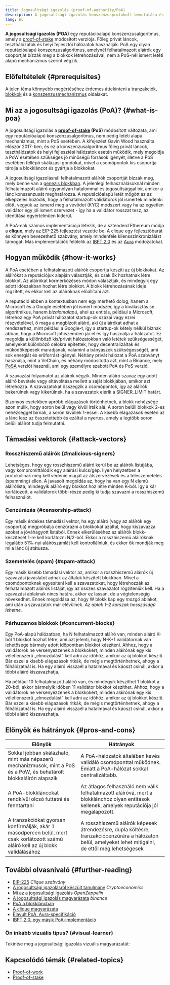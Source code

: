 ```yaml
---
title: Jogosultsági igazolás (proof-of-authority/PoA)
description: A jogosultsági igazolás konszenzusprotokoll bemutatása és az Ethereumban betöltött szerepe.
lang: hu
---
```


**A jogosultsági igazolás (POA)** egy reputációalapú konszenzusalgoritmus, amely a [proof-of-stake](/developers/docs/consensus-mechanisms/pos/) módosított verziója. Főleg privát láncok, teszthálózatok és helyi fejlesztői hálózatok használják. PoA egy olyan reputációalapú konszenzusalgoritmus, amelynél felhatalmazott aláírók egy csoportját bízzák meg a blokkok létrehozásával, nem a PoS-nél ismert letéti alapú mechanizmus szerint végzik.

## Előfeltételek {#prerequisites}

A jelen téma könnyebb megértéséhez érdemes áttekinteni a [tranzakciók](/developers/docs/transactions/), [blokkok](/developers/docs/blocks/) és a [konszenzusmechanizmus](/developers/docs/consensus-mechanisms/) oldalakat.

## Mi az a jogosultsági igazolás (PoA)? {#what-is-poa}

A jogosultsági igazolás a **[proof-of-stake](/developers/docs/consensus-mechanisms/pos/) (PoS)** módosított változata, ami egy reputációalapú konszenzusalgoritmus, nem pedig letéti alapú mechanizmus, mint a PoS esetében. A kifejezést Gavin Wood használta először 2017-ben, és ez a konszenzusalgoritmus főleg privát láncok, teszthálózatok és helyi fejlesztési hálózatok esetén működik, mely megoldja a PoW esetében szükséges jó minőségű források igényét, illetve a PoS esetében fellépő skálázási gondokat, mivel a csomópontok kis csoportja tárolja a blokkláncot és gyártja a blokkokat.

A jogosultsági igazolásnál felhatalmazott aláírók csoportját bízzák meg, mely benne van a [genezis blokkban](/glossary/#genesis-block). A jelenlegi felhasználásoknál minden felhatalmazott aláíró ugyanolyan hatalommal és jogosultsággal bír, amikor a lánc konszenzusát meghatározza. A reputációalapú letét mögött az az elképzelés húzódik, hogy a felhatalmazott validátorok jól ismertek mindenki előtt, vegyük az ismerd meg a vevődet (KYC) módszert vagy ha az egyetlen validátor egy jól ismert szervezet - így ha a validátor rosszat tesz, az identitása egyértelműen kiderül.

A PoA-nak számos implementációja létezik, de a sztenderd Ethereum módja a **clique**, mely az [EIP-225](https://eips.ethereum.org/EIPS/eip-225) fejlesztést vezette be. A clique egy fejlesztőbarát és könnyen bevezethető szabvány, amely mindenféle kliensszinkronizálást támogat. Más implementációk felölelik az [IBFT 2.0](https://besu.hyperledger.org/stable/private-networks/concepts/poa) és az [Aura](https://openethereum.github.io/Chain-specification) módozatokat.

## Hogyan működik {#how-it-works}

A PoA esetében a felhatalmazott aláírók csoportja készíti az új blokkokat. Az aláírókat a reputációjuk alapján választják, és csak ők hozhatnak létre blokkot. Az aláírókat körmérkőzéses módon választják, és mindegyik egy adott időszakban hozhat létre blokkot. A blokk létrehozásának ideje rögzített, és ekkor kell az aláíróknak előállítani azt.

A reputáció ebben a kontextusban nem egy mérhető dolog, hanem a Microsoft és a Google esetében jól ismert módszer, így a kiválasztás se algoritmikus, hanem _bizalomalapú_, ahol az entitás, például a Microsoft, létrehoz egy PoA privát hálózatot startup-ok százai vagy ezrei részvételével, ő maga a megbízott aláíró, aki új aláírókat adhat a rendszerhez, mint például a Google-t, így a startup-ok kétely nélkül bíznak abban, hogy a Microsoft jóhiszeműen jár el és így használja a hálózatot. Ez megoldja a különböző kis/privát hálózatokban való letétek szükségességét, amelyeket különböző célokra építettek, hogy decentralizáltak és működőképesek maradjanak, valamint a bányászok szükségességét, ami sok energiát és erőforrást igényel. Néhány privát hálózat a PoA szabványt használja, mint a VeChain, és néhány módosította azt, mint a Binance, mely [PoSA](https://academy.binance.com/en/glossary/proof-of-staked-authority-posa) verziót használ, ami egy személyre szabott PoA és PoS verzió.

A szavazási folyamatot az aláírók végzik. Minden aláíró szavaz egy adott aláíró bevétele vagy eltávolítása mellett a saját blokkjában, amikor azt létrehozza. A szavazatokat összegzik a csomópontok, így az aláírók bekerülnek vagy kikerülnek, ha a szavazatok elérik a SIGNER_LIMIT határt.

Bizonyos esetekben apróbb elágazások történhetnek, a blokk nehézsége azon múlik, hogy soron belül vagy kívül írták alá. A soron belüli blokkok 2-es nehézséggel bírnak, a soron kívüliek 1-essel. A kisebb elágazások esetén az a lánc lesz az összetettebb és ezáltal a nyertes, amely a legtöbb soron belüli aláírót tudja felmutatni.

## Támadási vektorok {#attack-vectors}

### Rosszhiszemű aláírók {#malicious-signers}

Lehetséges, hogy egy rosszhiszemű aláíró kerül be az aláírók listájába, vagy kompromittálódik egy aláírási kulcs/gép. Ilyen helyzetben a protokollnak meg kell védenie magát az átszervezések és a teleszemetelés (spamming) ellen. A javasolt megoldás az, hogy ha van egy N elemű aláírólista, mindegyik aláíró egy blokkot hoz létre minden K-ból. Így a kár korlátozott, a validátorok többi része pedig ki tudja szavazni a rosszhiszemű felhasználót.

### Cenzúrázás {#censorship-attack}

Egy másik érdekes támadási vektor, ha egy aláíró (vagy az aláírók egy csoportja) megpróbálja cenzúrázni a blokkokat azáltal, hogy kiszavazza azokat a jóváhagyott listából. Ennek elkerüléséhez az aláírók blokk-készítését 1-re kell korlátozni N/2-ből. Ekkor a rosszhiszemű aláíróknak legalább 51%-nyi aláírószámlát kell kontrollálniuk, és ekkor ők mondják meg mi a lánc új státusza.

### Szemetelés (spam) {#spam-attack}

Egy másik kisebb támadási vektor az, amikor a rosszhiszemű aláírók új szavazási javaslatot adnak az általuk készített blokkban. Mivel a csomópontoknak egyesíteni kell a szavazatokat, hogy létrehozzák az felhatalmazott aláírók listáját, így az összes szavazatot rögzíteniük kell. Ha a szavazási ablaknak nincs határa, akkor ez lassan, de a végtelenségig növekedhet. Ennek megoldása az, hogy W blokk kap egy _mozgó_ ablakot, ami után a szavazatok már elévülnek. _Az ablak 1–2 korszak hosszúságú lehetne._

### Párhuzamos blokkok {#concurrent-blocks}

Egy PoA-alapú hálózatban, ha N felhatalmazott aláíró van, minden aláíró K-ból 1 blokkot hozhat létre, ami azt jelenti, hogy N-K+1 validátornak van lehetősége bármely adott időpontban blokkot készíteni. Ahhoz, hogy a validátorok ne versenyezzenek a blokkokért, minden aláírónak egy kis véletlenszerű „elmozdulást” kell adni az időhöz, amikor az új blokkot készíti. Bár ezzel a kisebb elágazások ritkák, de mégis megtörténhetnek, ahogy a főhálózatnál is. Ha egy aláíró visszaél a hatalmával és káoszt csinál, akkor a többi aláíró kiszavazhatja.

Ha például 10 felhatalmazott aláíró van, és mindegyik készíthet 1 blokkot a 20-ból, akkor bármelyik időben 11 validátor blokkot készíthet. Ahhoz, hogy a validátorok ne versenyezzenek a blokkokért, minden aláírónak egy kis véletlenszerű „elmozdulást” kell adni az időhöz, amikor az új blokkot készíti. Bár ezzel a kisebb elágazások ritkák, de mégis megtörténhetnek, ahogy a főhálózatnál is. Ha egy aláíró visszaél a hatalmával és káoszt csinál, akkor a többi aláíró kiszavazhatja.

## Előnyök és hátrányok {#pros-and-cons}

| Előnyök                                                                                                                           | Hátrányok                                                                                                                                                     |
| --------------------------------------------------------------------------------------------------------------------------------- | ------------------------------------------------------------------------------------------------------------------------------------------------------------- |
| Sokkal jobban skálázható, mint más népszerű mechanizmusok, mint a PoS és a PoW, és behatárolt blokkaláírón alapszik               | A PoA-hálózatok általában kevés validáló csomóponttal működnek. Emiatt a PoA-hálózat sokkal centralizáltabb.                  |
| A PoA-blokkláncokat rendkívül olcsó futtatni és fenntartani                                                                       | Az átlagos felhasználó nem válik felhatalmazott aláíróvá, mert a blokklánchoz olyan entitások kellenek, amelyek reputációja jól megalapozott. |
| A tranzakciókat gyorsan konfirmálják, akár 1 másodpercen belül, mert csak korlátozott számú aláíró kell az új blokk validálásához | A rosszhiszemű aláírók képesek átrendezésre, dupla költésre, tranzakciócenzúrára a hálózaton belül, amelyeket lehet mitigálni, de ettől még lehetségesek      |

## További olvasnivaló {#further-reading}

- [EIP-225](https://eips.ethereum.org/EIPS/eip-225) _Clique szabvány_
- [A jogosultsági igazolásról készült tanulmány](https://github.com/cryptoeconomics-study/website/blob/master/docs/sync/2.4-lecture.md) _Cryptoeconomics_
- [Mi az a jogosultsági igazolás](https://forum.openzeppelin.com/t/proof-of-authority/3577) _OpenZeppelin_
- [A jogosultsági igazolás magyarázata](https://academy.binance.com/en/articles/proof-of-authority-explained) _binance_
- [PoA a blokkláncban](https://medium.com/techskill-brew/proof-of-authority-or-poa-in-blockchain-part-11-blockchain-series-be15b3321cba)
- [A clique magyarázata](https://medium.com/@Destiner/clique-cross-client-proof-of-authority-algorithm-for-ethereum-8b2a135201d)
- [Elavult PoA, Aura-specifikáció](https://openethereum.github.io/Chain-specification)
- [IBFT 2.0, egy másik PoA-implementáció](https://besu.hyperledger.org/stable/private-networks/concepts/poa)

### Ön inkább vizuális típus? {#visual-learner}

Tekintse meg a jogosultsági igazolás vizuális magyarázatát:

<YouTube id="Mj10HSEM5_8" />

## Kapcsolódó témák {#related-topics}

- [Proof-of-work](/developers/docs/consensus-mechanisms/pow/)
- [Proof-of-stake](/developers/docs/consensus-mechanisms/pos/)
